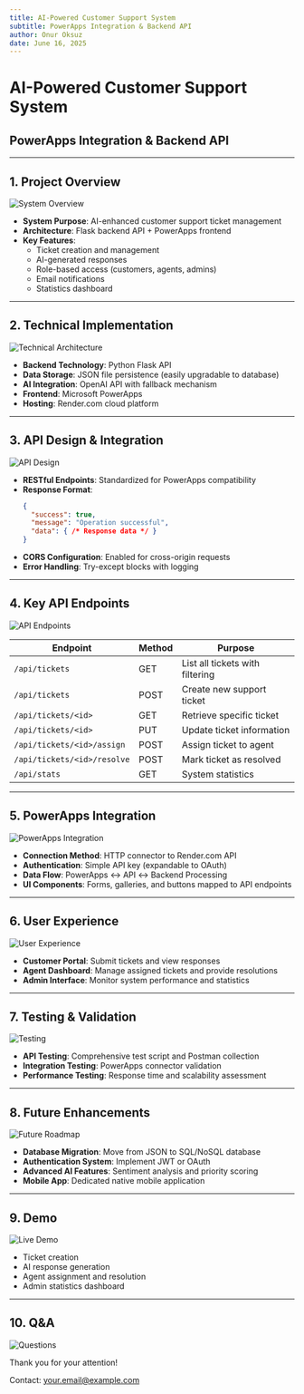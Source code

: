 ```yaml
---
title: AI-Powered Customer Support System
subtitle: PowerApps Integration & Backend API
author: Onur Oksuz
date: June 16, 2025
---
```


# AI-Powered Customer Support System

## PowerApps Integration & Backend API

---

## 1. Project Overview

![System Overview](https://via.placeholder.com/800x400?text=System+Overview)

- **System Purpose**: AI-enhanced customer support ticket management
- **Architecture**: Flask backend API + PowerApps frontend
- **Key Features**: 
  - Ticket creation and management
  - AI-generated responses
  - Role-based access (customers, agents, admins)
  - Email notifications
  - Statistics dashboard

---

## 2. Technical Implementation

![Technical Architecture](https://via.placeholder.com/800x400?text=Technical+Architecture)

- **Backend Technology**: Python Flask API
- **Data Storage**: JSON file persistence (easily upgradable to database)
- **AI Integration**: OpenAI API with fallback mechanism
- **Frontend**: Microsoft PowerApps
- **Hosting**: Render.com cloud platform

---

## 3. API Design & Integration

![API Design](https://via.placeholder.com/800x400?text=API+Design)

- **RESTful Endpoints**: Standardized for PowerApps compatibility
- **Response Format**:
  ```json
  {
    "success": true,
    "message": "Operation successful",
    "data": { /* Response data */ }
  }
  ```
- **CORS Configuration**: Enabled for cross-origin requests
- **Error Handling**: Try-except blocks with logging

---

## 4. Key API Endpoints

![API Endpoints](https://via.placeholder.com/800x400?text=API+Endpoints)

| Endpoint | Method | Purpose |
|----------|--------|---------|
| `/api/tickets` | GET | List all tickets with filtering |
| `/api/tickets` | POST | Create new support ticket |
| `/api/tickets/<id>` | GET | Retrieve specific ticket |
| `/api/tickets/<id>` | PUT | Update ticket information |
| `/api/tickets/<id>/assign` | POST | Assign ticket to agent |
| `/api/tickets/<id>/resolve` | POST | Mark ticket as resolved |
| `/api/stats` | GET | System statistics |

---

## 5. PowerApps Integration

![PowerApps Integration](https://via.placeholder.com/800x400?text=PowerApps+Integration)

- **Connection Method**: HTTP connector to Render.com API
- **Authentication**: Simple API key (expandable to OAuth)
- **Data Flow**: PowerApps ↔ API ↔ Backend Processing
- **UI Components**: Forms, galleries, and buttons mapped to API endpoints

---

## 6. User Experience

![User Experience](https://via.placeholder.com/800x400?text=User+Experience)

- **Customer Portal**: Submit tickets and view responses
- **Agent Dashboard**: Manage assigned tickets and provide resolutions
- **Admin Interface**: Monitor system performance and statistics

---

## 7. Testing & Validation

![Testing](https://via.placeholder.com/800x400?text=Testing+and+Validation)

- **API Testing**: Comprehensive test script and Postman collection
- **Integration Testing**: PowerApps connector validation
- **Performance Testing**: Response time and scalability assessment

---

## 8. Future Enhancements

![Future Roadmap](https://via.placeholder.com/800x400?text=Future+Roadmap)

- **Database Migration**: Move from JSON to SQL/NoSQL database
- **Authentication System**: Implement JWT or OAuth
- **Advanced AI Features**: Sentiment analysis and priority scoring
- **Mobile App**: Dedicated native mobile application

---

## 9. Demo

![Live Demo](https://via.placeholder.com/800x400?text=Live+Demo)

- Ticket creation
- AI response generation
- Agent assignment and resolution
- Admin statistics dashboard

---

## 10. Q&A

![Questions](https://via.placeholder.com/800x400?text=Questions+and+Answers)

Thank you for your attention!

Contact: your.email@example.com
